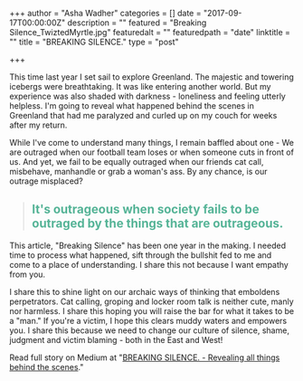 +++
author = "Asha Wadher"
categories = []
date = "2017-09-17T00:00:00Z"
description = ""
featured = "Breaking Silence_TwiztedMyrtle.jpg"
featuredalt = ""
featuredpath = "date"
linktitle = ""
title = "BREAKING SILENCE."
type = "post"

+++
<p>
  This time last year I set sail to explore Greenland. The majestic and towering icebergs were breathtaking. It was like entering another world. But my experience was also shaded with darkness - loneliness and feeling utterly helpless. I&#39;m going to reveal what happened behind the scenes in Greenland that had me paralyzed and curled up on my couch for weeks after my return. 
</p>
<p>
  While I&#39;ve come to understand many things, I remain baffled about one - We are outraged when our football team loses or when someone cuts in front of us. And yet, we fail to be equally outraged when our friends cat call, misbehave, manhandle or grab a woman&#39;s ass. By any chance, is our outrage misplaced? 
</p>
<p>
  <blockquote>
    <h2 class="big" style="color:rgba(86,180,151,1);">It&#39;s outrageous when society fails to be outraged by the things that are outrageous. </h2>
  </blockquote>
</p>

<p>
  This article, &quot;Breaking Silence&quot; has been one year in the making. I needed time to process what happened, sift through the bullshit fed to me and come to a place of understanding. I share this not because I want empathy from you.
</p>
<p>
  I share this to shine light on our archaic ways of thinking that emboldens perpetrators. Cat calling, groping and locker room talk is neither cute, manly nor harmless. I share this hoping you will raise the bar for what it takes to be a &quot;man.&quot; If you&#39;re a victim, I hope this clears muddy waters and empowers you. I share this because we need to change our culture of silence, shame, judgment and victim blaming - both in the East and West!
</p>

Read full story on Medium at "<a href="https://medium.com/@Twiztedmyrtle/breaking-silence-6746476827f2" target="_blank">BREAKING SILENCE. - Revealing all things behind the scenes</a>."

